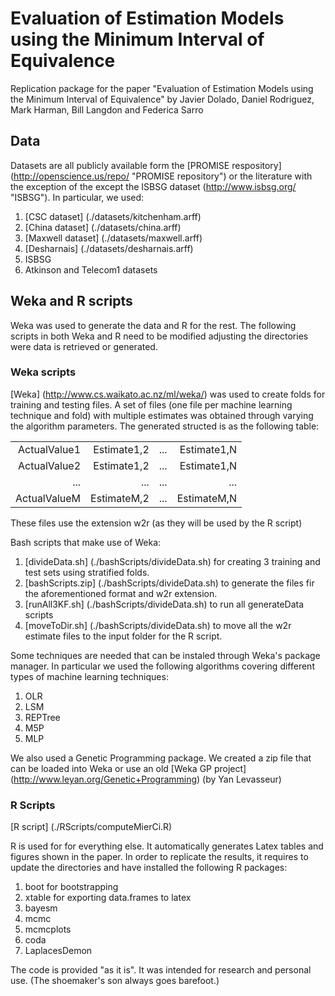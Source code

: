 # Evaluation of Estimation Models using the Minimum Interval of Equivalence #

Replication package for the paper "Evaluation of Estimation Models using the Minimum Interval of Equivalence"
by Javier Dolado, Daniel Rodriguez, Mark Harman, Bill Langdon and Federica Sarro



## Data ##
Datasets are all publicly available form the [PROMISE respository] (http://openscience.us/repo/ "PROMISE repository") or the literature with the exception of the except the ISBSG dataset (http://www.isbsg.org/ "ISBSG"). In particular, we used:

1. [CSC dataset] (./datasets/kitchenham.arff)
2. [China dataset] (./datasets/china.arff)
3. [Maxwell dataset] (./datasets/maxwell.arff)
4. [Desharnais] (./datasets/desharnais.arff)
5. ISBSG
6. Atkinson and Telecom1 datasets


## Weka and R scripts ##

Weka was used to generate the data and R for the rest. The following scripts in both Weka and R need to be modified adjusting the directories were data is retrieved or generated. 

### Weka scripts ###

[Weka] (http://www.cs.waikato.ac.nz/ml/weka/) was used to create folds for training and testing files. A set of files (one file per machine learning technique and fold) with multiple estimates was obtained through varying the algorithm parameters. The generated structed is as the following table:

|                |             |     |              |
| --------------:|------------:| ----|-------------:|
| ActualValue1   | Estimate1,2 | ... | Estimate1,N  |
| ActualValue2   | Estimate1,2 | ... | Estimate1,N  |
| ...            | ...         | ... | ...          |
| ActualValueM   | EstimateM,2 | ... | EstimateM,N  |

These files use the extension w2r (as they will be used by the R script)

Bash scripts that make use of Weka:

1. [divideData.sh] (./bashScripts/divideData.sh) for creating 3 training and test sets using stratified folds.
2. [bashScripts.zip] (./bashScripts/divideData.sh) to generate the files fir the aforementioned format and w2r extension.
3. [runAll3KF.sh] (./bashScripts/divideData.sh) to run all generateData scripts
4. [moveToDir.sh] (./bashScripts/divideData.sh) to move all the w2r estimate files to the input folder for the R script.
 

Some techniques are needed that can be instaled through Weka's package manager. In particular we used the following algorithms covering different types of machine learning techniques: 

1. OLR 
2. LSM
3. REPTree
4. M5P
5. MLP

We also used a Genetic Programming package. We created a zip file that can be loaded into Weka or use an old [Weka GP project] (http://www.leyan.org/Genetic+Programming) (by Yan Levasseur)

### R Scripts ###

[R script] (./RScripts/computeMierCi.R) 

R is used for for everything else. It automatically generates Latex tables and figures shown in the paper. In order to replicate the results, it requires to update the directories and have installed the following R packages:
 
1. boot for bootstrapping
2. xtable for exporting data.frames to latex
3. bayesm
4. mcmc
5. mcmcplots
6. coda
7. LaplacesDemon

The code is provided "as it is". It was intended for research and personal use.  (The shoemaker's son always goes barefoot.)
